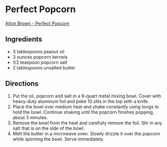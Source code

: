 # Perfect Popcorn

[Alton Brown - Perfect Popcorn](https://altonbrown.com/perfect-popcorn-recipe-2/)

## Ingredients
* 3 tablespoons peanut oil
* 3 ounces popcorn kernels
* 1/2 teaspoon popcorn salt
* 2 tablespoons unsalted butter

## Directions
1. Put the oil, popcorn and salt in a 6-quart metal mixing bowl. Cover with heavy-duty aluminum foil and poke 10 slits in the top with a knife.
2. Place the bowl over medium heat and shake constantly using tongs to hold the bowl. Continue shaking until the popcorn finishes popping, about 3 minutes.
3. Remove the bowl from the heat and carefully remove the foil. Stir in any salt that is on the side of the bowl.
4. Melt the butter in a microwave oven. Slowly drizzle it over the popcorn while spinning the bowl. Serve immediately.
